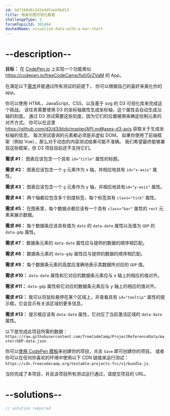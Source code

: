 ```yaml
---
id: bd7168d8c242eddfaeb5bd13
title: 用条形图可视化数据
challengeType: 3
forumTopicId: 301464
dashedName: visualize-data-with-a-bar-chart
---
```


# --description--

**目标：** 在 [CodePen.io](https://codepen.io) 上实现一个功能类似 <https://codepen.io/freeCodeCamp/full/GrZVaM> 的 App。

在满足以下[需求](https://en.wikipedia.org/wiki/User_story)并能通过所有测试的前提下， 你可以根据自己的喜好来美化你的 app。

你可以使用 HTML、JavaScript、CSS、以及基于 svg 的 D3 可视化库来完成这个挑战。 该任务需要使用 D3 的坐标轴属性生成坐标轴，这个属性会自动生成沿轴的刻度。 通过 D3 测试需要这些刻度，因为它们的位置被用来确定绘制元素的对齐方式。 你可以在这里 <https://github.com/d3/d3/blob/master/API.md#axes-d3-axis> 获取关于生成坐标轴的信息。 每次测试查询的元素都必须是非虚拟 DOM。 如果你使用了前端框架（例如 Vue），那么对于动态的内容测试结果可能不准确。 我们希望最终能够兼容这些框架，但 D3 项目目前还不支持它们。

**需求 #1：** 图表应该包含一个具有 `id="title"` 属性的标题。

**需求 #2：** 图表应该包含一个 `g` 元素作为 x 轴，并相应地具有 `id="x-axis"` 属性。

**需求 #3：** 图表应该包含一个 `g` 元素作为 y 轴，并相应地具有`id="y-axis"` 属性。

**需求 #4：** 两个轴都应包含多个刻度标签，每个标签具有 `class="tick"` 属性。

**需求 #5：** 在图表里，每个数据点都应该有一个具有 `class="bar"` 属性的 `rect` 元素来展示数据。

**需求 #6：** 每个数据条应该具有值为 `date` 的 `data-date` 属性以及值为 `GDP` 的 `data-gdp` 属性。

**需求 #7：** 数据条元素的 `data-date` 属性应与提供的数据的顺序相匹配。

**需求 #8：** 数据条元素的 `data-gdp` 属性应与提供的数据的顺序相匹配。

**需求 #9：** 每个数据条元素的高度应准确地表示其数据所对应的 `GDP` 值。

**需求 #10：** `data-date` 属性和它对应的数据条元素应与 x 轴上的相应的值对齐。

**需求 #11：** `data-gdp` 属性和它对应的数据条元素应与 y 轴上的相应的值对齐。

**需求 #12：** 我可以将鼠标悬停在某个区域上，并查看具有 `id="tooltip"` 属性的提示框，它会显示有关该区域的更多信息。

**需求 #13：** 提示框应该有 `data-date` 属性，它对应了当前激活区域的 `data-date` 属性。

以下是完成此项目所需的数据： `https://raw.githubusercontent.com/freeCodeCamp/ProjectReferenceData/master/GDP-data.json`

你可以<a href='https://codepen.io/pen?template=MJjpwO' target='_blank' rel='nofollow'>使用 CodePen 模板</a>来创建你的项目，点击 `Save` 即可创建你的项目。 或者你可以在任何你喜欢的环境中使用以下 CDN 链接来运行测试：`https://cdn.freecodecamp.org/testable-projects-fcc/v1/bundle.js`.

当你完成了本项目，并且该项目所有测试运行通过，请提交项目的 URL。

# --solutions--

```js
// solution required
```
